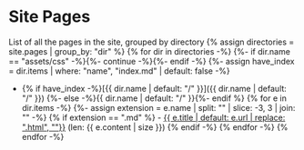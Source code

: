 # Site Pages

List of all the pages in the site, grouped by directory
{% assign directories = site.pages | group_by: "dir" %}
{% for dir in directories -%}
{%- if dir.name == "assets/css" -%}{%- continue -%}{%- endif -%}
{%- assign have_index = dir.items | where: "name", "index.md"  | default: false -%}
- {% if have_index -%}[{{ dir.name | default: "/" }}]({{ dir.name | default: "/" }})
  {%- else -%}{{ dir.name | default: "/" }}{%- endif %}
{% for e in dir.items -%}
{%- assign extension = e.name | split: "" | slice: -3, 3 | join: "" -%}
{% if extension == ".md"
%}    - <a href="{{ e.url }}">{{ e.title | default: e.url | replace: ".html", ""}}</a> (len: {{ e.content | size }})
{% endif -%}
{% endfor -%}
{% endfor -%}
